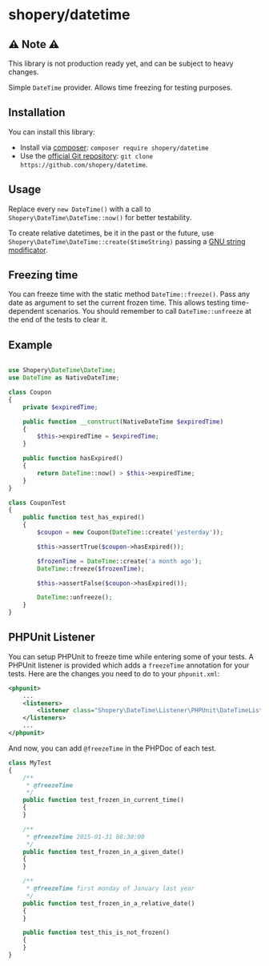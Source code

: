 shopery/datetime
================

⚠ Note ⚠
--------
This library is not production ready yet, and can be subject to heavy changes.

Simple `DateTime` provider. Allows time freezing for testing purposes.

## Installation
You can install this library:

- Install via [composer](https://getcomposer.org): `composer require shopery/datetime`
- Use the [official Git repository](https://github.com/shopery/datetime): `git clone https://github.com/shopery/datetime`.

## Usage
Replace every `new DateTime()` with a call to `Shopery\DateTime\DateTime::now()` for better testability.

To create relative datetimes, be it in the past or the future, use `Shopery\DateTime\DateTime::create($timeString)` passing a [GNU string modificator](http://www.gnu.org/software/tar/manual/html_node/Date-input-formats.html).

## Freezing time
You can freeze time with the static method `DateTime::freeze()`. Pass any date as argument to set the current frozen time. This allows testing time-dependent scenarios.
You should remember to call `DateTime::unfreeze` at the end of the tests to clear it.

## Example

```php

use Shopery\DateTime\DateTime;
use DateTime as NativeDateTime;

class Coupon
{
    private $expiredTime;

    public function __construct(NativeDateTime $expiredTime)
    {
        $this->expiredTime = $expiredTime;
    }

    public function hasExpired()
    {
        return DateTime::now() > $this->expiredTime;
    }
}

class CouponTest
{
    public function test_has_expired()
    {
        $coupon = new Coupon(DateTime::create('yesterday'));

        $this->assertTrue($coupon->hasExpired());

        $frozenTime = DateTime::create('a month ago');
        DateTime::freeze($frozenTime);

        $this->assertFalse($coupon->hasExpired());

        DateTime::unfreeze();
    }
}
```

## PHPUnit Listener

You can setup PHPUnit to freeze time while entering some of your tests.
A PHPUnit listener is provided which adds a `freezeTime` annotation for your tests.
Here are the changes you need to do to your `phpunit.xml`:

```xml
<phpunit>
    ...
    <listeners>
        <listener class="Shopery\DateTime\Listener\PHPUnit\DateTimeListener" />
    </listeners>
    ...
</phpunit>
```

And now, you can add `@freezeTime` in the PHPDoc of each test.

```php
class MyTest
{
    /**
     * @freezeTime
     */
    public function test_frozen_in_current_time()
    {
    }

    /**
     * @freezeTime 2015-01-31 08:30:00
     */
    public function test_frozen_in_a_given_date()
    {
    }

    /**
     * @freezeTime first monday of January last year
     */
    public function test_frozen_in_a_relative_date()
    {
    }

    public function test_this_is_not_frozen()
    {
    }
}
```
